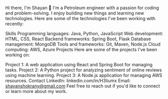 Hi there, I'm Shayan 👋
I'm a Petroleum engineer with a passion for coding and problem-solving. I enjoy building new things and learning new technologies. Here are some of the technologies I've been working with recently:

Skills
Programming languages: Java, Python, JavaScript
Web development: HTML, CSS, React
Backend frameworks: Spring Boot, Flask
Database management: MongoDB
Tools and frameworks: Git, Maven, Node.js
Cloud computing: AWS, Azure
Projects
Here are some of the projects I've been working on:

Project 1: A web application using React and Spring Boot for managing tasks.
Project 2: A Python project for analyzing sentiment of online reviews using machine learning.
Project 3: A Node.js application for managing AWS resources.
Contact
LinkedIn: linkedin.com/in/H3liumx
Email: shayanshokrany@gmail.com
Feel free to reach out if you'd like to connect or learn more about my work.
